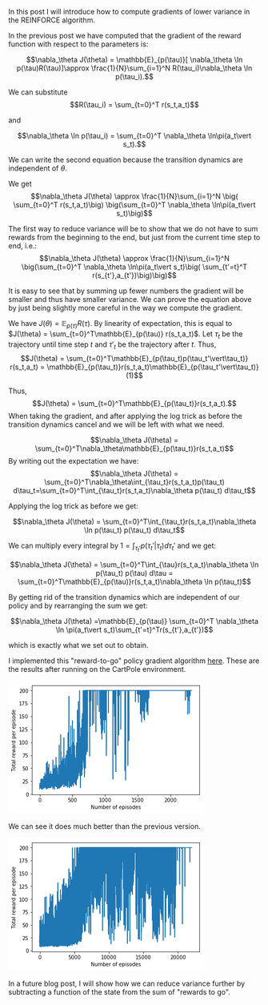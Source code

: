 ﻿In this post I will introduce how to compute gradients of lower variance in the REINFORCE algorithm. 

In the previous post we have computed that the gradient of the reward function with respect to the parameters is:

$$\nabla_\theta J(\theta)  = \mathbb{E}_{p(\tau)}[ \nabla_\theta \ln p(\tau)R(\tau)]\approx \frac{1}{N}\sum_{i=1}^N R(\tau_i)\nabla_\theta \ln p(\tau_i).$$

We can substitute
$$R(\tau_i) = \sum_{t=0}^T r(s_t,a_t)$$ 

and 

$$\nabla_\theta \ln p(\tau_i) = \sum_{t=0}^T \nabla_\theta \ln\pi(a_t\vert s_t).$$

We can write the second equation because the transition dynamics are independent of $\theta$.

We get
$$\nabla_\theta J(\theta)  \approx \frac{1}{N}\sum_{i=1}^N \big( \sum_{t=0}^T r(s_t,a_t)\big) \big(\sum_{t=0}^T \nabla_\theta \ln\pi(a_t\vert s_t)\big)$$

The first way to reduce variance will be to show that we do not have to sum rewards from the beginning to the end, but just from the current time step to end, i.e.:
$$\nabla_\theta J(\theta)  \approx \frac{1}{N}\sum_{i=1}^N  \big(\sum_{t=0}^T \nabla_\theta \ln\pi(a_t\vert s_t)\big( \sum_{t'=t}^T r(s_{t'},a_{t'})\big)\big)$$

It is easy to see that by summing up fewer numbers the gradient will be smaller and thus have smaller variance. We can prove the equation above by just being slightly more careful in the way we compute the gradient. 

We have $J(\theta) = \mathbb{E}_{p(\tau)} R(\tau)$. By linearity of expectation, this is equal to $J(\theta) = \sum_{t=0}^T\mathbb{E}_{p(\tau)} r(s_t,a_t)$.  Let $\tau_t$ be the trajectory until time step $t$ and $\tau'_t$ be the trajectory after $t$. Thus,
$$J(\theta) = \sum_{t=0}^T\mathbb{E}_{p(\tau_t)p(\tau_t'\vert\tau_t)} r(s_t,a_t) = \mathbb{E}_{p(\tau_t)}r(s_t,a_t)\mathbb{E}_{p(\tau_t'\vert\tau_t)} (1)$$ 

Thus,$$J(\theta) = \sum_{t=0}^T\mathbb{E}_{p(\tau_t)}r(s_t,a_t).$$
When taking the gradient, and after applying the log trick as before the transition dynamics cancel and we will be left with what we need.

$$\nabla_\theta J(\theta) = \sum_{t=0}^T\nabla_\theta\mathbb{E}_{p(\tau_t)}r(s_t,a_t)$$
By writing out the expectation we have:
$$\nabla_\theta J(\theta) = \sum_{t=0}^T\nabla_\theta\int_{\tau_t}r(s_t,a_t)p(\tau_t) d\tau_t=\sum_{t=0}^T\int_{\tau_t}r(s_t,a_t)\nabla_\theta p(\tau_t) d\tau_t$$

Applying the log trick as before we get:

$$\nabla_\theta J(\theta) = \sum_{t=0}^T\int_{\tau_t}r(s_t,a_t)\nabla_\theta \ln p(\tau_t) p(\tau_t) d\tau_t$$

We can multiply every integral by $1 = \int_{\tau_t'}p(\tau_t'\vert\tau_t)d\tau_t'$ and we get:

$$\nabla_\theta J(\theta) = \sum_{t=0}^T\int_{\tau}r(s_t,a_t)\nabla_\theta \ln p(\tau_t) p(\tau) d\tau = \sum_{t=0}^T\mathbb{E}_{p(\tau)}r(s_t,a_t)\nabla_\theta \ln p(\tau_t)$$

By getting rid of the transition dynamics which are independent of our policy and by rearranging the sum we get:

$$\nabla_\theta J(\theta) =\mathbb{E}_{p(\tau)} \sum_{t=0}^T \nabla_\theta \ln \pi(a_t\vert s_t)\sum_{t'=t}^Tr(s_{t'},a_{t'})$$

which is exactly what we set out to obtain. 

I implemented this "reward-to-go" policy gradient algorithm [here](https://github.com/alexandrumilu/rl/blob/master/policy_gradient_algorithms/policy_gradient_reward_to_go_agent.py). These are the results after running on the CartPole environment. 

![Results](/assets/PG_rtg_on_CartPole.png)


We can see it does much better than the previous version. 


![Results](/assets/PG_on_CartPole.png)

In a future blog post, I will show how we can reduce variance further by subtracting a function of the state from the sum of "rewards to go".
